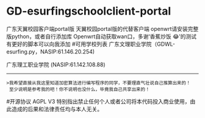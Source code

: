 # GD-esurfingschoolclient-portal
广东天翼校园客户端portal版
天翼校园portal版的代替客户端
openwrt请安装完整版python，或者自行添加库
Openwrt自动获取wan口，多谢‘香蕉炒饭 😂’的测试
有更好的脚本可以向我添加
#可用学校列表
  广东文理职业学院（GDWL-esurfing.py，NASIP:61.146.20.254)

  广东理工职业学院 (NASIP:61.142.108.88)
***
    >我希望直接从我这里知道加密算法进行编写程序的同学，不要理直气壮说自己推算出来的！
     至少说明是参考我的吧！你不说明也没什么，毕竟我自己共享出来的！
#开源协议
AGPL V3
特别指出禁止任何个人或者公司将本代码投入商业使用，由此造成的后果和法律责任均与本人无关。 
